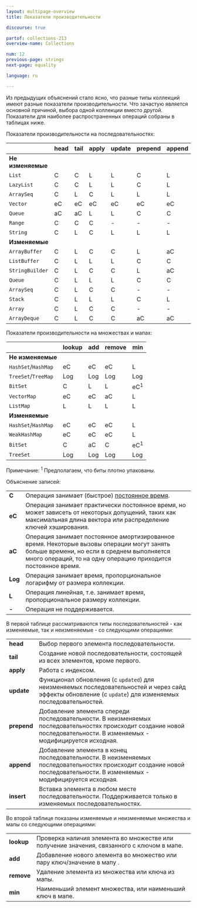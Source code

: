 ```yaml
---
layout: multipage-overview
title: Показатели производительности

discourse: true

partof: collections-213
overview-name: Collections

num: 12
previous-page: strings
next-page: equality

language: ru

---
```


Из предыдущих объяснений стало ясно, что разные типы коллекций имеют разные показатели производительности. Что зачастую является основной причиной, выбора одной коллекции вместо другой. Показатели для наиболее распространенных операций собраны в таблицах ниже.

Показатели производительности на последовательностях:

|               | head | tail | apply | update| prepend | append | insert |
| --------      | ---- | ---- | ----  | ----  | ----    | ----   | ----   |
| **Не изменяемые** |      |      |       |       |         |        |        |
| `List`        | C    | C    | L     | L     |  C      | L      |  -     |
| `LazyList`    | C    | C    | L     | L     |  C      | L      |  -     |
| `ArraySeq`    | C    | L    | C     | L     |  L      | L      |  -     |
| `Vector`      | eC   | eC   | eC    | eC    |  eC     | eC     |  -     |
| `Queue`       | aC   | aC   | L     | L     |  C      | C      |  -     |
| `Range`       | C    | C    | C     | -     |  -      | -      |  -     |
| `String`      | C    | L    | C     | L     |  L      | L      |  -     |
| **Изменяемые**   |      |      |       |       |         |        |        |
| `ArrayBuffer` | C    | L    | C     | C     |  L      | aC     |  L     |
| `ListBuffer`  | C    | L    | L     | L     |  C      | C      |  L     |
|`StringBuilder`| C    | L    | C     | C     |  L      | aC     |  L     |
| `Queue`       | C    | L    | L     | L     |  C      | C      |  L     |
| `ArraySeq`    | C    | L    | C     | C     |  -      | -      |  -     |
| `Stack`       | C    | L    | L     | L     |  C      | L      |  L     |
| `Array`       | C    | L    | C     | C     |  -      | -      |  -     |
| `ArrayDeque`  | C    | L    | C     | C     |  aC     | aC     |  L     |

Показатели производительности на множествах и мапах:

|                    | lookup | add | remove | min           |
| --------           | ----   | ---- | ----  | ----          |
| **Не изменяемые**      |        |      |       |               |
| `HashSet`/`HashMap`| eC     | eC   | eC    | L             |
| `TreeSet`/`TreeMap`| Log    | Log  | Log   | Log           |
| `BitSet`           | C      | L    | L     | eC<sup>1</sup>|
| `VectorMap`        | eC     | eC   | aC    | L             |
| `ListMap`          | L      | L    | L     | L             |
| **Изменяемые**        |        |      |       |               |
| `HashSet`/`HashMap`| eC     | eC   | eC    | L             |
| `WeakHashMap`      | eC     | eC   | eC    | L             |
| `BitSet`           | C      | aC   | C     | eC<sup>1</sup>|
| `TreeSet`          | Log    | Log  | Log   | Log           |

Примечание: <sup>1</sup> Предполагаем, что биты плотно упакованы.

Объяснение записей:

|     |                                           |
| --- | ----                                      |
| **C**   | Операция занимает (быстрое) [постоянное время](https://ru.wikipedia.org/wiki/%D0%92%D1%80%D0%B5%D0%BC%D0%B5%D0%BD%D0%BD%D0%B0%D1%8F_%D1%81%D0%BB%D0%BE%D0%B6%D0%BD%D0%BE%D1%81%D1%82%D1%8C_%D0%B0%D0%BB%D0%B3%D0%BE%D1%80%D0%B8%D1%82%D0%BC%D0%B0). |
| **eC**  | Операция занимает практически постоянное время, но может зависеть от некоторых допущений, таких как максимальная длина вектора или распределение ключей хэширования.|
| **aC**  | Операция занимает постоянное амортизированное время. Некоторые вызовы операции могут занять больше времени, но если в среднем выполняется много операций, то на одну операцию приходится постоянное время. |
| **Log** | Операция занимает время, пропорциональное логарифму от размера коллекции.|
| **L**   | Операция линейная, т.е. занимает время, пропорциональное размеру коллекции.|
| **-**   | Операция не поддерживается. |

В первой таблице рассматриваются типы последовательностей - как изменяемые, так и неизменяемые - со следующими операциями:

|     |                                                     |
| --- | ----                                                |
| **head**   | Выбор первого элемента последовательности. |
| **tail**   | Создание новой последовательности, состоящей из всех элементов, кроме первого. |
| **apply**  | Работа с индексом. |
| **update** | Функционал обновления (с `updated`) для неизменяемых последовательностей и через сайд эффекты обновление (с `update`) для изменяемых последовательностей. 
| **prepend**| Добавление элемента спереди последовательности. В неизменяемых последовательностях происходит создание новой последовательности. В изменяемых - модифицируется исходная. |
| **append** | Добавление элемента в конец последовательности. В неизменяемых последовательностях происходит создание новой последовательности. В изменяемых - модифицируется исходная. |
| **insert** | Вставка элемента в любом месте последовательности. Поддерживается только в изменяемых последовательностях.  |

Во второй таблице показаны изменяемые и неизменяемые множества и мапы со следующими операциями:

|     |                                                     |
| --- | ----                                                |
| **lookup** | Проверка наличия элемента во множестве или получение значения, связанного с ключом в мапе. |
| **add**    | Добавление нового элемента во множество или пару ключ/значение в мапу . |
| **remove** | Удаление элемента из множества или ключа из мапы. |
| **min**    | Наименьший элемент множества, или наименьший ключ в мапе.  |
